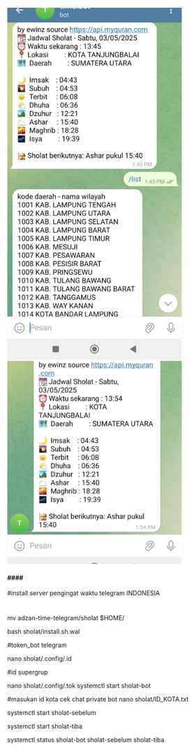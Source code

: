 

<p float="left">
  <img src="images/Screenshot.jpg" width="400" />
  <img src="images/Screenshot2.jpg" width="400" />
</p>

####  ####  ####
#install server pengingat waktu telegram INDONESIA 
#
mv adzan-time-telegram/sholat $HOME/

bash sholat/install.sh.wal

#token_bot telegram

nano sholat/.config/.id

#id supergrup

nano sholat/.config/.tok
systemctl start sholat-bot

#masukan id kota cek chat private bot
nano sholat/ID_KOTA.txt

systemctl start sholat-sebelum

systemctl start sholat-tiba

systemctl status sholat-bot sholat-sebelum sholat-tiba





